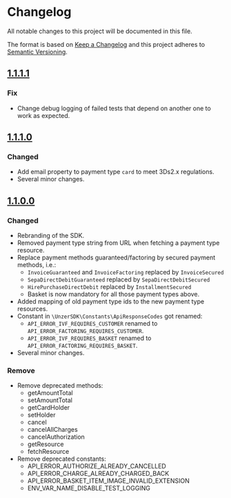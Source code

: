 # Changelog
All notable changes to this project will be documented in this file.

The format is based on [Keep a Changelog](http://keepachangelog.com/en/1.0.0/) and this project adheres to [Semantic Versioning](http://semver.org/spec/v2.0.0.html).

## [1.1.1.1]

### Fix
* Change debug logging of failed tests that depend on another one to work as expected.

## [1.1.1.0]

### Changed
* Add email property to payment type `card` to meet 3Ds2.x regulations.
* Several minor changes.

## [1.1.0.0]

### Changed
* Rebranding of the SDK.
* Removed payment type string from URL when fetching a payment type resource.
* Replace payment methods guaranteed/factoring by secured payment methods, i.e.:
    * `InvoiceGuaranteed` and `InvoiceFactoring` replaced by `InvoiceSecured`
    * `SepaDirectDebitGuaranteed` replaced by `SepaDirectDebitSecured`
    * `HirePurchaseDirectDebit` replaced by `InstallmentSecured`
    * Basket is now mandatory for all those payment types above.
* Added mapping of old payment type ids to the new payment type resources.
* Constant in `\UnzerSDK\Constants\ApiResponseCodes` got renamed:
    * `API_ERROR_IVF_REQUIRES_CUSTOMER` renamed to `API_ERROR_FACTORING_REQUIRES_CUSTOMER`.
    * `API_ERROR_IVF_REQUIRES_BASKET` renamed to `API_ERROR_FACTORING_REQUIRES_BASKET`.
* Several minor changes.
### Remove
* Remove deprecated methods:
    * getAmountTotal
    * setAmountTotal
    * getCardHolder
    * setHolder
    * cancel
    * cancelAllCharges
    * cancelAuthorization
    * getResource
    * fetchResource
* Remove deprecated constants:
    * API_ERROR_AUTHORIZE_ALREADY_CANCELLED
    * API_ERROR_CHARGE_ALREADY_CHARGED_BACK
    * API_ERROR_BASKET_ITEM_IMAGE_INVALID_EXTENSION
    * ENV_VAR_NAME_DISABLE_TEST_LOGGING

[1.1.0.0]: https://github.com/unzerdev/php-sdk/compare/1260b8314af1ac461e33f0cfb382ffcd0e87c105..1.1.0.0
[1.1.1.0]: https://github.com/unzerdev/php-sdk/compare/1.1.0.0..1.1.1.0
[1.1.1.1]: https://github.com/unzerdev/php-sdk/compare/1.1.1.0..1.1.1.1
